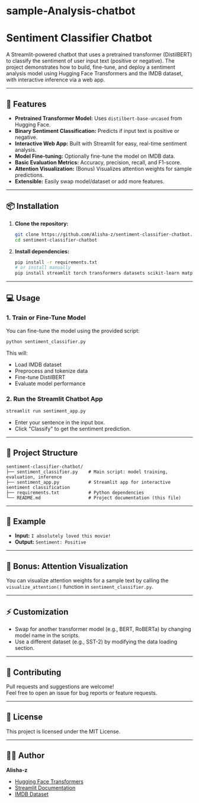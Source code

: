 # sample-Analysis-chatbot

# Sentiment Classifier Chatbot

A Streamlit-powered chatbot that uses a pretrained transformer (DistilBERT) to classify the sentiment of user input text (positive or negative). The project demonstrates how to build, fine-tune, and deploy a sentiment analysis model using Hugging Face Transformers and the IMDB dataset, with interactive inference via a web app.

---

## 🚀 Features

- **Pretrained Transformer Model:** Uses `distilbert-base-uncased` from Hugging Face.
- **Binary Sentiment Classification:** Predicts if input text is positive or negative.
- **Interactive Web App:** Built with Streamlit for easy, real-time sentiment analysis.
- **Model Fine-tuning:** Optionally fine-tune the model on IMDB data.
- **Basic Evaluation Metrics:** Accuracy, precision, recall, and F1-score.
- **Attention Visualization:** (Bonus) Visualizes attention weights for sample predictions.
- **Extensible:** Easily swap model/dataset or add more features.

---

## 📦 Installation

1. **Clone the repository:**
   ```bash
   git clone https://github.com/Alisha-z/sentiment-classifier-chatbot.git
   cd sentiment-classifier-chatbot
   ```

2. **Install dependencies:**
   ```bash
   pip install -r requirements.txt
   # or install manually
   pip install streamlit torch transformers datasets scikit-learn matplotlib seaborn
   ```

---

## 💻 Usage

### 1. **Train or Fine-Tune Model**

You can fine-tune the model using the provided script:

```bash
python sentiment_classifier.py
```

This will:
- Load IMDB dataset
- Preprocess and tokenize data
- Fine-tune DistilBERT
- Evaluate model performance

### 2. **Run the Streamlit Chatbot App**

```bash
streamlit run sentiment_app.py
```

- Enter your sentence in the input box.
- Click "Classify" to get the sentiment prediction.

---

## 🧠 Project Structure

```text
sentiment-classifier-chatbot/
├── sentiment_classifier.py    # Main script: model training, evaluation, inference
├── sentiment_app.py           # Streamlit app for interactive sentiment classification
├── requirements.txt           # Python dependencies
└── README.md                  # Project documentation (this file)
```

---

## 📝 Example

- **Input:** `I absolutely loved this movie!`
- **Output:** `Sentiment: Positive`

---

## 🎨 Bonus: Attention Visualization

You can visualize attention weights for a sample text by calling the `visualize_attention()` function in `sentiment_classifier.py`.

---

## ⚡️ Customization

- Swap for another transformer model (e.g., BERT, RoBERTa) by changing model name in the scripts.
- Use a different dataset (e.g., SST-2) by modifying the data loading section.

---

## 🤝 Contributing

Pull requests and suggestions are welcome!  
Feel free to open an issue for bug reports or feature requests.

---

## 📄 License

This project is licensed under the MIT License.

---

## 🙋‍♀️ Author

**Alisha-z**



- [Hugging Face Transformers](https://huggingface.co/transformers/)
- [Streamlit Documentation](https://docs.streamlit.io/)
- [IMDB Dataset](https://ai.stanford.edu/~amaas/data/sentiment/)
